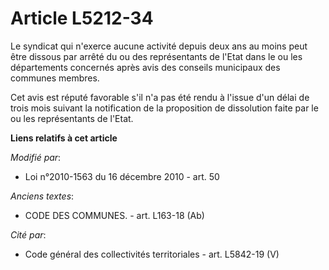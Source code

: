 # Article L5212-34

Le syndicat qui n'exerce aucune activité depuis deux ans au moins peut être dissous par arrêté du ou des représentants de
l'Etat dans le ou les départements concernés après avis des conseils municipaux des communes membres.

Cet avis est réputé favorable s'il n'a pas été rendu à l'issue d'un délai de trois mois suivant la notification de la
proposition de dissolution faite par le ou les représentants de l'Etat.

**Liens relatifs à cet article**

_Modifié par_:

  - Loi n°2010-1563 du 16 décembre 2010 - art. 50

_Anciens textes_:

  - CODE DES COMMUNES. - art. L163-18 (Ab)

_Cité par_:

  - Code général des collectivités territoriales - art. L5842-19 (V)
